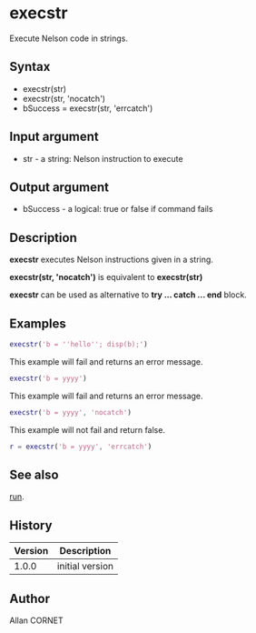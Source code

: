 

# execstr

Execute Nelson code in strings.

## Syntax

- execstr(str)
- execstr(str, 'nocatch')
- bSuccess = execstr(str, 'errcatch')

## Input argument

 - str - a string: Nelson instruction to execute

## Output argument

 - bSuccess - a logical: true or false if command fails

## Description


  <p><b>execstr</b> executes Nelson instructions given in a string.</p>
  <p><b>execstr(str, 'nocatch')</b> is equivalent to <b>execstr(str)</b></p>
  <p><b>execstr</b> can be used as alternative to <b>try ... catch ... end</b> block.</p>


## Examples

```matlab
execstr('b = ''hello''; disp(b);')
```
This example will fail and returns an error message.
```matlab
execstr('b = yyyy')
```
This example will fail and returns an error message.
```matlab
execstr('b = yyyy', 'nocatch')
```
This example will not fail and return false.
```matlab
r = execstr('b = yyyy', 'errcatch')
```

## See also

[run](run.md).
## History

|Version|Description|
|------|------|
|1.0.0|initial version|


## Author

Allan CORNET



